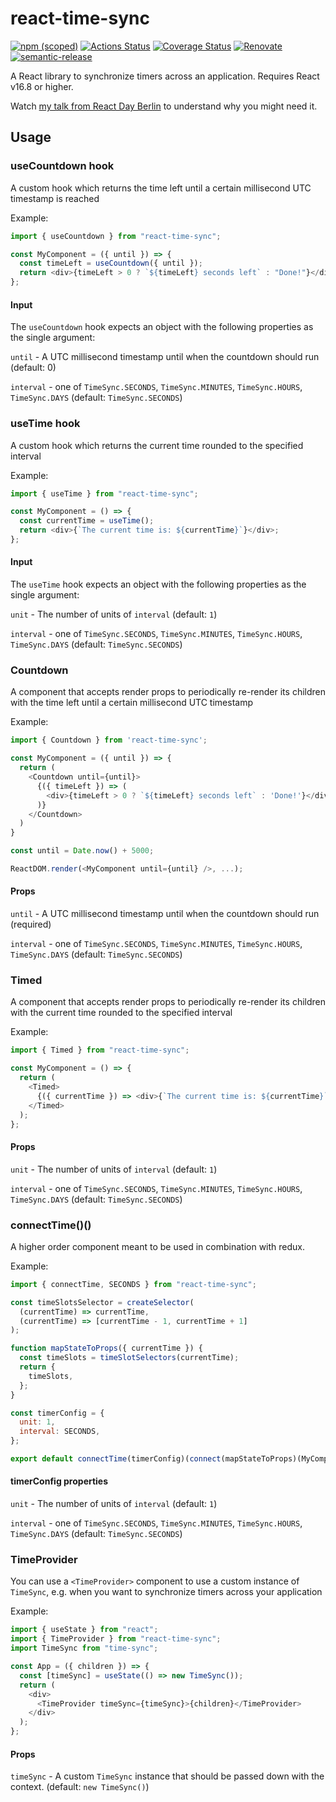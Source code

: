 # react-time-sync

[![npm (scoped)](https://img.shields.io/npm/v/react-time-sync.svg)](https://www.npmjs.com/package/react-time-sync) [![Actions Status](https://github.com/peterjuras/react-time-sync/workflows/react-time-sync/badge.svg)](https://github.com/peterjuras/react-time-sync/actions) [![Coverage Status](https://coveralls.io/repos/github/peterjuras/react-time-sync/badge.svg?branch=main)](https://coveralls.io/github/peterjuras/react-time-sync?branch=main) [![Renovate](https://img.shields.io/badge/renovate-enabled-brightgreen.svg)](https://renovatebot.com) [![semantic-release](https://img.shields.io/badge/%20%20%F0%9F%93%A6%F0%9F%9A%80-semantic--release-e10079.svg)](https://github.com/semantic-release/semantic-release)

A React library to synchronize timers across an application. Requires React v16.8 or higher.

Watch [my talk from React Day Berlin](https://youtu.be/3uH90g1Q5iY) to understand why you might need it.

## Usage

### useCountdown hook

A custom hook which returns the time left until a certain millisecond UTC timestamp is reached

Example:

```js
import { useCountdown } from "react-time-sync";

const MyComponent = ({ until }) => {
  const timeLeft = useCountdown({ until });
  return <div>{timeLeft > 0 ? `${timeLeft} seconds left` : "Done!"}</div>;
};
```

#### Input

The `useCountdown` hook expects an object with the following properties as the single argument:

`until` - A UTC millisecond timestamp until when the countdown should run (default: 0)

`interval` - one of `TimeSync.SECONDS`, `TimeSync.MINUTES`, `TimeSync.HOURS`, `TimeSync.DAYS` (default: `TimeSync.SECONDS`)

### useTime hook

A custom hook which returns the current time rounded to the specified interval

Example:

```js
import { useTime } from "react-time-sync";

const MyComponent = () => {
  const currentTime = useTime();
  return <div>{`The current time is: ${currentTime}`}</div>;
};
```

#### Input

The `useTime` hook expects an object with the following properties as the single argument:

`unit` - The number of units of `interval` (default: `1`)

`interval` - one of `TimeSync.SECONDS`, `TimeSync.MINUTES`, `TimeSync.HOURS`, `TimeSync.DAYS` (default: `TimeSync.SECONDS`)

### Countdown

A component that accepts render props to periodically re-render its children with the time left until a certain millisecond UTC timestamp

Example:

```js
import { Countdown } from 'react-time-sync';

const MyComponent = ({ until }) => {
  return (
    <Countdown until={until}>
      {({ timeLeft }) => (
        <div>{timeLeft > 0 ? `${timeLeft} seconds left` : 'Done!'}</div>
      )}
    </Countdown>
  )
}

const until = Date.now() + 5000;

ReactDOM.render(<MyComponent until={until} />, ...);
```

#### Props

`until` - A UTC millisecond timestamp until when the countdown should run (required)

`interval` - one of `TimeSync.SECONDS`, `TimeSync.MINUTES`, `TimeSync.HOURS`, `TimeSync.DAYS` (default: `TimeSync.SECONDS`)

### Timed

A component that accepts render props to periodically re-render its children with the current time rounded to the specified interval

Example:

```js
import { Timed } from "react-time-sync";

const MyComponent = () => {
  return (
    <Timed>
      {({ currentTime }) => <div>{`The current time is: ${currentTime}`}</div>}
    </Timed>
  );
};
```

#### Props

`unit` - The number of units of `interval` (default: `1`)

`interval` - one of `TimeSync.SECONDS`, `TimeSync.MINUTES`, `TimeSync.HOURS`, `TimeSync.DAYS` (default: `TimeSync.SECONDS`)

### connectTime()()

A higher order component meant to be used in combination with redux.

Example:

```js
import { connectTime, SECONDS } from "react-time-sync";

const timeSlotsSelector = createSelector(
  (currentTime) => currentTime,
  (currentTime) => [currentTime - 1, currentTime + 1]
);

function mapStateToProps({ currentTime }) {
  const timeSlots = timeSlotSelectors(currentTime);
  return {
    timeSlots,
  };
}

const timerConfig = {
  unit: 1,
  interval: SECONDS,
};

export default connectTime(timerConfig)(connect(mapStateToProps)(MyComponent));
```

#### timerConfig properties

`unit` - The number of units of `interval` (default: `1`)

`interval` - one of `TimeSync.SECONDS`, `TimeSync.MINUTES`, `TimeSync.HOURS`, `TimeSync.DAYS` (default: `TimeSync.SECONDS`)

### TimeProvider

You can use a `<TimeProvider>` component to use a custom instance of `TimeSync`, e.g. when you want to synchronize timers across your application

Example:

```js
import { useState } from "react";
import { TimeProvider } from "react-time-sync";
import TimeSync from "time-sync";

const App = ({ children }) => {
  const [timeSync] = useState(() => new TimeSync());
  return (
    <div>
      <TimeProvider timeSync={timeSync}>{children}</TimeProvider>
    </div>
  );
};
```

#### Props

`timeSync` - A custom `TimeSync` instance that should be passed down with the context. (default: `new TimeSync()`)

